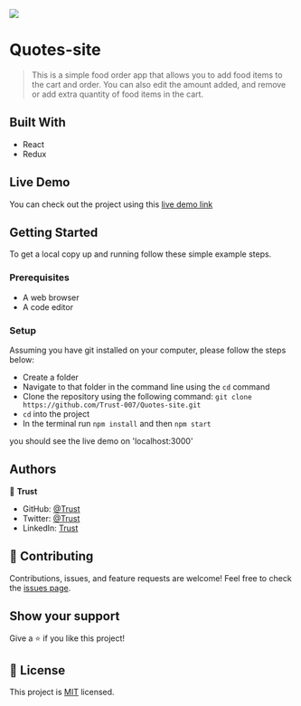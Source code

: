 ![](https://img.shields.io/badge/Microverse-blueviolet)

# Quotes-site

> This is a simple food order app that allows you to add food items to the cart and order. You can also edit the amount added, and remove or add extra quantity of food items in the cart.

## Built With

- React
- Redux

## Live Demo

You can check out the project using this [live demo link](https://my-great-quotes-app.netlify.app/)

## Getting Started

To get a local copy up and running follow these simple example steps.

### Prerequisites

- A web browser
- A code editor

### Setup

Assuming you have git installed on your computer, please follow the steps below:

- Create a folder
- Navigate to that folder in the command line using the `cd` command
- Clone the repository using the following command: `git clone https://github.com/Trust-007/Quotes-site.git`
- `cd` into the project
- In the terminal run `npm install` and then `npm start`

you should see the live demo on 'localhost:3000'

## Authors

👤 **Trust**

- GitHub: [@Trust](https://github.com/Trust-007)
- Twitter: [@Trust](https://twitter.com/simeontrust7)
- LinkedIn: [Trust](https://www.linkedin.com/in/trust-simeon)

## 🤝 Contributing

Contributions, issues, and feature requests are welcome!
Feel free to check the [issues page](../../issues/).

## Show your support

Give a ⭐️ if you like this project!

## 📝 License

This project is [MIT](./LICENSE) licensed.
